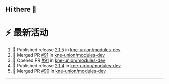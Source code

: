 ## Hi there 👋

<!--

**Here are some ideas to get you started:**

🙋‍♀️ A short introduction - what is your organization all about?
🌈 Contribution guidelines - how can the community get involved?
👩‍💻 Useful resources - where can the community find your docs? Is there anything else the community should know?
🍿 Fun facts - what does your team eat for breakfast?
🧙 Remember, you can do mighty things with the power of [Markdown](https://docs.github.com/github/writing-on-github/getting-started-with-writing-and-formatting-on-github/basic-writing-and-formatting-syntax)
-->


# ⚡ 最新活动

<!--START_SECTION:activity-->
1. 🚀 Published release [2.1.5](https://github.com/kne-union/modules-dev/releases/tag/2.1.5) in [kne-union/modules-dev](https://github.com/kne-union/modules-dev)
2. 🎉 Merged PR [#91](https://github.com/kne-union/modules-dev/pull/91) in [kne-union/modules-dev](https://github.com/kne-union/modules-dev)
3. 💪 Opened PR [#91](https://github.com/kne-union/modules-dev/pull/91) in [kne-union/modules-dev](https://github.com/kne-union/modules-dev)
4. 🚀 Published release [2.1.4](https://github.com/kne-union/modules-dev/releases/tag/2.1.4) in [kne-union/modules-dev](https://github.com/kne-union/modules-dev)
5. 🎉 Merged PR [#90](https://github.com/kne-union/modules-dev/pull/90) in [kne-union/modules-dev](https://github.com/kne-union/modules-dev)
<!--END_SECTION:activity-->

---
